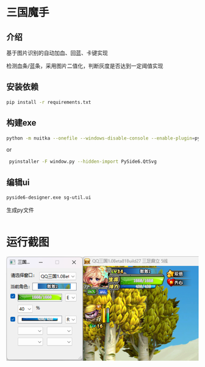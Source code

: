 # 三国魔手

## 介绍

基于图片识别的自动加血、回蓝、卡键实现

检测血条/蓝条，采用图片二值化，判断灰度是否达到一定阈值实现

## 安装依赖

```bash
pip install -r requirements.txt
```

## 构建exe

```bash
python -m nuitka --onefile --windows-disable-console --enable-plugin=pyside6 window.py
```
or

```bash
 pyinstaller -F window.py --hidden-import PySide6.QtSvg
```

## 编辑ui

```bash
pyside6-designer.exe sg-util.ui
```

生成py文件
```bash

```


# 运行截图

![运行截图](./img/1.png)
